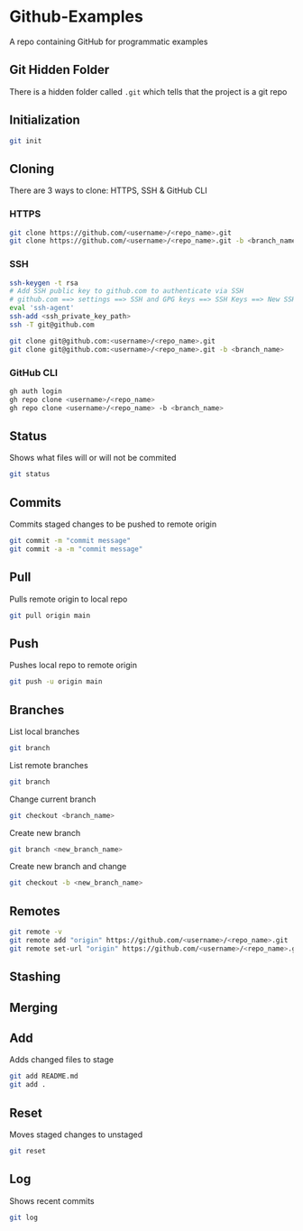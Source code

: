 # Github-Examples
A repo containing GitHub for programmatic examples

## Git Hidden Folder
There is a hidden folder called `.git` which tells that the project is a git repo

## Initialization

```sh
git init
```

## Cloning
There are 3 ways to clone: HTTPS, SSH & GitHub CLI

### HTTPS

```sh
git clone https://github.com/<username>/<repo_name>.git
git clone https://github.com/<username>/<repo_name>.git -b <branch_name>
```

### SSH

```sh
ssh-keygen -t rsa
# Add SSH public key to github.com to authenticate via SSH 
# github.com ==> settings ==> SSH and GPG keys ==> SSH Keys ==> New SSH Key ==> Authentication Key 
eval 'ssh-agent'
ssh-add <ssh_private_key_path>
ssh -T git@github.com
```

```sh
git clone git@github.com:<username>/<repo_name>.git
git clone git@github.com:<username>/<repo_name>.git -b <branch_name>
```

### GitHub CLI

```sh
gh auth login
gh repo clone <username>/<repo_name>
gh repo clone <username>/<repo_name> -b <branch_name>
```

## Status
Shows what files will or will not be commited

```sh
git status
```

## Commits
Commits staged changes to be pushed to remote origin

```sh
git commit -m "commit message"
git commit -a -m "commit message"
```

## Pull
Pulls remote origin to local repo

```sh
git pull origin main
```

## Push
Pushes local repo to remote origin

```sh
git push -u origin main
```

## Branches

List local branches
```sh
git branch
```

List remote branches
```sh
git branch
```

Change current branch
```sh
git checkout <branch_name>
```

Create new branch
```sh
git branch <new_branch_name>
```

Create new branch and change
```sh
git checkout -b <new_branch_name>
```

## Remotes

```sh
git remote -v
git remote add "origin" https://github.com/<username>/<repo_name>.git
git remote set-url "origin" https://github.com/<username>/<repo_name>.git
```

## Stashing

## Merging

## Add
Adds changed files to stage

```sh
git add README.md
git add .
```

## Reset
Moves staged changes to unstaged

```sh
git reset
```

## Log
Shows recent commits

```sh
git log
```